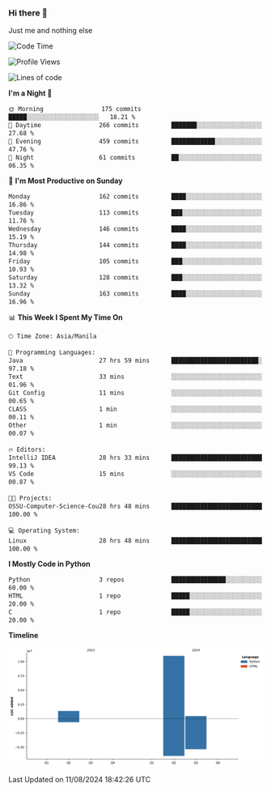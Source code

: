 ### Hi there 👋

Just me and nothing else


<!--START_SECTION:waka-->
![Code Time](http://img.shields.io/badge/Code%20Time-580%20hrs%2059%20mins-blue)

![Profile Views](http://img.shields.io/badge/Profile%20Views-1-blue)

![Lines of code](https://img.shields.io/badge/From%20Hello%20World%20I%27ve%20Written-12.7%20million%20lines%20of%20code-blue)

**I'm a Night 🦉** 

```text
🌞 Morning                175 commits         █████░░░░░░░░░░░░░░░░░░░░   18.21 % 
🌆 Daytime                266 commits         ███████░░░░░░░░░░░░░░░░░░   27.68 % 
🌃 Evening                459 commits         ████████████░░░░░░░░░░░░░   47.76 % 
🌙 Night                  61 commits          ██░░░░░░░░░░░░░░░░░░░░░░░   06.35 % 
```
📅 **I'm Most Productive on Sunday** 

```text
Monday                   162 commits         ████░░░░░░░░░░░░░░░░░░░░░   16.86 % 
Tuesday                  113 commits         ███░░░░░░░░░░░░░░░░░░░░░░   11.76 % 
Wednesday                146 commits         ████░░░░░░░░░░░░░░░░░░░░░   15.19 % 
Thursday                 144 commits         ████░░░░░░░░░░░░░░░░░░░░░   14.98 % 
Friday                   105 commits         ███░░░░░░░░░░░░░░░░░░░░░░   10.93 % 
Saturday                 128 commits         ███░░░░░░░░░░░░░░░░░░░░░░   13.32 % 
Sunday                   163 commits         ████░░░░░░░░░░░░░░░░░░░░░   16.96 % 
```


📊 **This Week I Spent My Time On** 

```text
🕑︎ Time Zone: Asia/Manila

💬 Programming Languages: 
Java                     27 hrs 59 mins      ████████████████████████░   97.18 % 
Text                     33 mins             ░░░░░░░░░░░░░░░░░░░░░░░░░   01.96 % 
Git Config               11 mins             ░░░░░░░░░░░░░░░░░░░░░░░░░   00.65 % 
CLASS                    1 min               ░░░░░░░░░░░░░░░░░░░░░░░░░   00.11 % 
Other                    1 min               ░░░░░░░░░░░░░░░░░░░░░░░░░   00.07 % 

🔥 Editors: 
IntelliJ IDEA            28 hrs 33 mins      █████████████████████████   99.13 % 
VS Code                  15 mins             ░░░░░░░░░░░░░░░░░░░░░░░░░   00.87 % 

🐱‍💻 Projects: 
OSSU-Computer-Science-Cou28 hrs 48 mins      █████████████████████████   100.00 % 

💻 Operating System: 
Linux                    28 hrs 48 mins      █████████████████████████   100.00 % 
```

**I Mostly Code in Python** 

```text
Python                   3 repos             ███████████████░░░░░░░░░░   60.00 % 
HTML                     1 repo              █████░░░░░░░░░░░░░░░░░░░░   20.00 % 
C                        1 repo              █████░░░░░░░░░░░░░░░░░░░░   20.00 % 
```



**Timeline**

![Lines of Code chart](https://raw.githubusercontent.com/brutist/brutist/main/assets/bar_graph.png)


 Last Updated on 11/08/2024 18:42:26 UTC
<!--END_SECTION:waka-->
